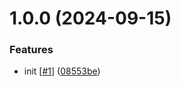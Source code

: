 # 1.0.0 (2024-09-15)


### Features

* init [[#1](https://github.com/d3p1/realistic-spinning-wheel/issues/1)] ([08553be](https://github.com/d3p1/realistic-spinning-wheel/commit/08553beba09e504adb98f3e17e3b446a003008ff))

